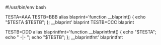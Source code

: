 #!/usr/bin/env bash

TESTA=AAA
TESTB=BBB
alias blaprint='function __blaprint() { echo "$TESTA $TESTB"; }; __blaprint'
blaprint
TESTB=CCC
blaprint

TESTB=DDD
alias blaprintfmt='function __blaprintfmt() {
  echo "$TESTA";
  echo " -|- ";
  echo "$TESTB";
}; __blaprintfmt'
blaprintfmt
